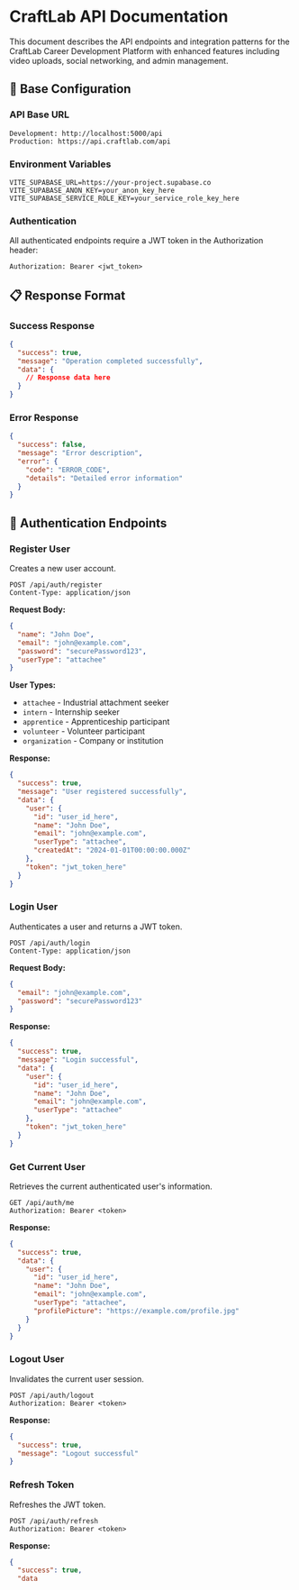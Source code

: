 # CraftLab API Documentation

This document describes the API endpoints and integration patterns for the CraftLab Career Development Platform with enhanced features including video uploads, social networking, and admin management.

## 🔗 Base Configuration

### API Base URL
```
Development: http://localhost:5000/api
Production: https://api.craftlab.com/api
```

### Environment Variables
```env
VITE_SUPABASE_URL=https://your-project.supabase.co
VITE_SUPABASE_ANON_KEY=your_anon_key_here
VITE_SUPABASE_SERVICE_ROLE_KEY=your_service_role_key_here
```

### Authentication
All authenticated endpoints require a JWT token in the Authorization header:
```http
Authorization: Bearer <jwt_token>
```

## 📋 Response Format

### Success Response
```json
{
  "success": true,
  "message": "Operation completed successfully",
  "data": {
    // Response data here
  }
}
```

### Error Response
```json
{
  "success": false,
  "message": "Error description",
  "error": {
    "code": "ERROR_CODE",
    "details": "Detailed error information"
  }
}
```

## 🔐 Authentication Endpoints

### Register User
Creates a new user account.

```http
POST /api/auth/register
Content-Type: application/json
```

**Request Body:**
```json
{
  "name": "John Doe",
  "email": "john@example.com",
  "password": "securePassword123",
  "userType": "attachee"
}
```

**User Types:**
- `attachee` - Industrial attachment seeker
- `intern` - Internship seeker
- `apprentice` - Apprenticeship participant
- `volunteer` - Volunteer participant
- `organization` - Company or institution

**Response:**
```json
{
  "success": true,
  "message": "User registered successfully",
  "data": {
    "user": {
      "id": "user_id_here",
      "name": "John Doe",
      "email": "john@example.com",
      "userType": "attachee",
      "createdAt": "2024-01-01T00:00:00.000Z"
    },
    "token": "jwt_token_here"
  }
}
```

### Login User
Authenticates a user and returns a JWT token.

```http
POST /api/auth/login
Content-Type: application/json
```

**Request Body:**
```json
{
  "email": "john@example.com",
  "password": "securePassword123"
}
```

**Response:**
```json
{
  "success": true,
  "message": "Login successful",
  "data": {
    "user": {
      "id": "user_id_here",
      "name": "John Doe",
      "email": "john@example.com",
      "userType": "attachee"
    },
    "token": "jwt_token_here"
  }
}
```

### Get Current User
Retrieves the current authenticated user's information.

```http
GET /api/auth/me
Authorization: Bearer <token>
```

**Response:**
```json
{
  "success": true,
  "data": {
    "user": {
      "id": "user_id_here",
      "name": "John Doe",
      "email": "john@example.com",
      "userType": "attachee",
      "profilePicture": "https://example.com/profile.jpg"
    }
  }
}
```

### Logout User
Invalidates the current user session.

```http
POST /api/auth/logout
Authorization: Bearer <token>
```

**Response:**
```json
{
  "success": true,
  "message": "Logout successful"
}
```

### Refresh Token
Refreshes the JWT token.

```http
POST /api/auth/refresh
Authorization: Bearer <token>
```

**Response:**
```json
{
  "success": true,
  "data